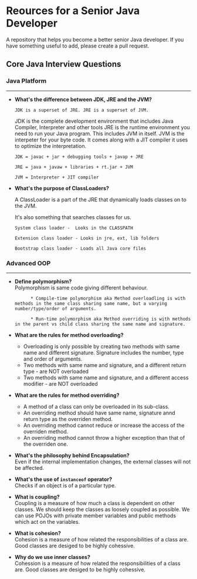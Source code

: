 # Reources for a Senior Java Developer
A repository that helps you become a better senior Java developer.
If you have something useful to add, please create a pull request.



## Core Java Interview Questions  


### Java Platform
____
* **What's the difference between JDK, JRE and the JVM?**

	`JDK is a superset of JRE. JRE is a superset of JVM.`
	
	JDK is the complete development environment that includes Java Compiler, Interpreter and other tools
	JRE is the runtime environment you need to run your Java program. This includes JVM in itself.
	JVM is the interpeter for your byte code. It comes along with a JIT compiler it uses to optimize the interpretation.

  `JDK = javac + jar + debugging tools + javap + JRE`

  `JRE = java + javaw + libraries + rt.jar + JVM`

  `JVM = Interpreter + JIT compiler`

* **What's the purpose of ClassLoaders?**
 
  A ClassLoader is a part of the JRE that dynamically loads classes on to the JVM.

  It's also something that searches classes for us.

  `System class loader -  Looks in the CLASSPATH`

  `Extension class loader - Looks in jre, ext, lib folders`

  `Bootstrap class loader - Loads all Java core files`  
  

### Advanced OOP
____

* **Define polymorphism?**  
		Polymorphism is same code giving different behaviour.  
		
		    * Compile-time polymorphism aka Method overloadling is with methods in the same class sharing same name, but a varying number/type/order of arguments.
		
		    * Run-time polymorphism aka Method overriding is with methods in the parent vs child class sharing the same name and signature.
		
* **What are the rules for method overloading?**  
    * Overloading is only possible by creating two methods with same name and different signature. Signature includes the number, type and order of arguments.
    * Two methods with same name and signature, and a different return type - are NOT overloaded
    * Two methods with same name and signature, and a different access modifier - are NOT overloaded

* **What are the rules for method overriding?**  
    * A method of a class can only be overloaded in its sub-class.
    * An overriding method should have same name, signature annd return type as the overriden method.
    * An overriding method cannot reduce or increase the access of the overriden method.
    * An overriding method cannot throw a higher exception than that of the overriden one.
		
* **What's the philosophy behind Encapsulation?**  
		Even if the internal implementation changes, the external classes will not be affected.
	
* **What's the use of `instanceof` operator?**  
		Checks if an object is of a particular type.
		
* **What is coupling?**  
		Coupling is a measure of how much a class is dependent on other classes.
		We should keep the classes as loosely coupled as possible.
		We can use POJOs with private member variables and public methods which act on the variables.
	
* **What is cohesion?**  
		Cohesion is a measure of how related the responsibilities of a class are.
		Good classes are desiged to be highly cohessive.
		
* **Why do we use inner classes?**  
		Cohession is a measure of how related the responsibilities of a class are.
		Good classes are desiged to be highly cohessive.
		
		

